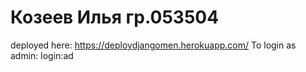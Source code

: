 # Козеев Илья гр.053504
deployed here: https://deploydjangomen.herokuapp.com/
To login as admin:
login:ad
